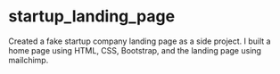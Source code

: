 # startup_landing_page

Created a fake startup company landing page as a side project. I built a home page using HTML, CSS, Bootstrap, and the landing page using mailchimp.